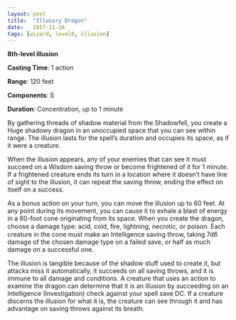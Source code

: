 ```yaml
---
layout: post
title:  "Illusory Dragon"
date:   2017-11-16
tags: [wizard, level8, illusion]
---
```


**8th-level illusion**

**Casting Time**: 1 action

**Range**: 120 feet

**Components**: S

**Duration**: Concentration, up to 1 minute

By gathering threads of shadow material from the Shadowfell, you create a Huge shadowy dragon in an unoccupied space that you can see within range. The illusion lasts for the spell’s duration and occupies its space, as if it were a creature. 

When the illusion appears, any of your enemies that can see it must succeed on a Wisdom saving throw or become frightened of it for 1 minute. If a frightened creature ends its turn in a location where it doesn’t have line of sight to the illusion, it can repeat the saving throw, ending the effect on itself on a success. 

As a bonus action on your turn, you can move the illusion up to 60 feet. At any point during its movement, you can cause it to exhale a blast of energy in a 60-foot cone originating from its space. When you create the dragon, choose a damage type: acid, cold, ﬁre, lightning, necrotic, or poison. Each creature in the cone must make an Intelligence saving throw, taking 7d6 damage of the chosen damage type on a failed save, or half as much damage on a successful one. 

The illusion is tangible because of the shadow stuff used to create it, but attacks miss it automatically, it succeeds on all saving throws, and it is immune to all damage and conditions. A creature that uses an action to examine the dragon can determine that it is an illusion by succeeding on an Intelligence (Investigation) check against your spell save DC. If a creature discerns the illusion for what it is, the creature can see through it and has advantage on saving throws against its breath.
